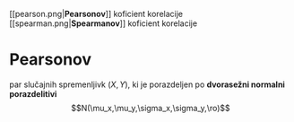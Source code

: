 [[pearson.png|**Pearsonov**]] koficient korelacije
[[spearman.png|**Spearmanov**]] koficient korelacije

# Pearsonov
par slučajnih spremenljivk $(X,Y)$, ki je porazdeljen po **dvorasežni normalni porazdelitivi** $$N(\mu_x,\mu_y,\sigma_x,\sigma_y,\ro)$$